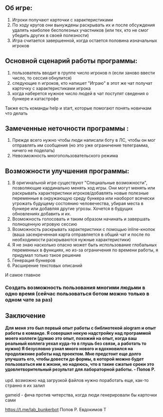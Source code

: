 ## Об игре:
1) Игроки получают карточки с характеристиками
2) По ходу кругов они вынуждены раскрывать их и после обсуждения удалять наиболее бесполезных участников (или тех, кто не смог убедить других в своей полезности)
3) Игра считается завершенной, когда остается половина изначальных игроков

## Основной сценарий работы программы:
1) пользователь вводит в группе число игроков n (если заново ввести число, то сессия обнулится)
2) следующие n игроков, кто напишет "Играю" в этот же чат получат карточку с характеристиками игрока
3) когда наберется нужное число людей в чат поступят сведения о бункере и катастрофе

Также есть команды help и start, которые помогают понять новичкам что делать

## Замеченные неточности программы :
1) Прежде всего нужно чтобы люди написали боту в ЛС, чтобы он мог отправлять им сообщения (но это уже ограничение телеграмма, ничего не поделать)
2) Невозможность многопользовательского режима

## Возможности улучшения программы:
1)  В оригинальной игре существуют "Специальные возможности", позволяющие кардинально менять ход игры. Они могут менять или раскрывать характеристики игроков/добавлять новые полезные переменные в окружающую среду бункера или наоборот всячески угрожать будущему состоянию человечества, убирая места в бункере или добавляя другие угрозы. Хочется в будущих обновлениях добавить и их.
2) Возможность голосовать и таким образом начинать и завершать полноценную игровую сессию
3) Возможность раскрывать характеристики с помощью inline-кнопок (ваша засекреченная карта отправляется в общий чат и после по необходимости раскрываются нужные характеристики)
4) Я не знаю насколько опасно может быть использование глобальных переменных в функциях, но из-за ограничения по времени работы, я придумал только такое решение
5) Генерация бункеров
6) Расширение текстовых описаний

И самое главное
### Создать возможность пользования многими людьми в одно время (сейчас пользоваться ботом можно только в одном чате за раз)

## Заключение
#### Для меня это был первый опыт работы с библиотекой aiogram и опыт работы в команде. Я совершил некую надстройку над программой моего коллеги (думаю это опыт, похожий на опыт, когда ваш реальный коллега уехал куда-то в глушь без связи, а работать то нужно) Я безусловно узнал много нового и вдохновился на продолжение работы над проектом. Мне предстоит еще долго улучшать его, чтобы довести до формы, в которой можно будет пользоваться им в жизни, но надеюсь, что в такие сжатые сроки это удовлетворительный результат для лабораторной работы. - Попов Р.
upd. возможно над загрузкой файлов нужно поработать еще, как-то странно я их залил

gameid - фича против читерства, когда люди генерировали бы карточки сами

https://t.me/lab_bunkerbot
Попов Р.
Евдокимов Т
